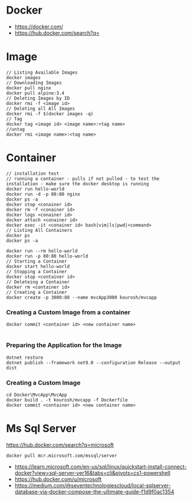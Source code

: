 # Docker

- https://docker.com/
- https://hub.docker.com/search?q=

# Image
````
// Listing Available Images
docker images
// Downloading Images
docker pull nginx
docker pull alpine:3.4
// Deleting Images by ID
docker rmi -f <image id>
// Deleting all All Images
docker rmi -f $(docker images -q)
// Tag
docker tag <image id> <image name>:<tag name>
//untag
docker rmi <image name>:<tag name>
````
# Container
````
// installation test
// running a container - pulls if not pulled - to test the installation - make sure the docker desktop is running
docker run hello-world
docker run -d -p 80:80 nginx
docker ps -a
docker stop <conainer id>
docker rm -f <conainer id>
docker logs <conainer id>
docker attach <conainer id>
docker exec -it <conainer id> bash|vim|ls|pwd|<command>
// Listing All Containers
docker ps
docker ps -a

docker run --rm hello-world
docker run -p 80:80 hello-world
// Starting a Container
docker start hello-world
// Stopping a Container
docker stop <container id>
// Deleteing a Container
docker rm <container id>
// Creating a Container
docker create -p 3000:80 --name mvcApp3000 kourosh/mvcapp
````
### Creating a Custom Image from a container
````
docker commit <container id> <new container name>
````

# 
### Preparing the Application for the Image
````
dotnet restore
dotnet publish --framework net9.0 --configuration Release --output dist
````
### Creating a Custom Image
````
cd Docker\MvcApp\MvcApp
docker build . -t kourosh/mvcapp -f Dockerfile
docker commit <container id> <new container name>
````
# Ms Sql Server

https://hub.docker.com/search?q=microsoft
````
docker pull mcr.microsoft.com/mssql/server
````


- https://learn.microsoft.com/en-us/sql/linux/quickstart-install-connect-docker?view=sql-server-ver16&tabs=cli&pivots=cs1-powershell
- https://hub.docker.com/u/microsoft
- https://medium.com/@seventechnologiescloud/local-sqlserver-database-via-docker-compose-the-ultimate-guide-f1d9f0ac1354
